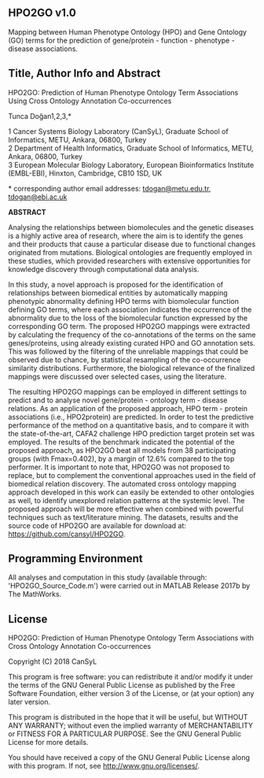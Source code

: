 ## HPO2GO v1.0

Mapping between Human Phenotype Ontology (HPO) and Gene Ontology (GO) terms for the prediction of gene/protein - function - phenotype - disease associations.

## Title, Author Info and Abstract

HPO2GO: Prediction of Human Phenotype Ontology Term Associations Using Cross Ontology Annotation Co-occurrences

Tunca Doğan1,2,3,*

1 Cancer Systems Biology Laboratory (CanSyL), Graduate School of Informatics, METU, Ankara, 06800, Turkey  
2 Department of Health Informatics, Graduate School of Informatics, METU, Ankara, 06800, Turkey  
3 European Molecular Biology Laboratory, European Bioinformatics Institute (EMBL-EBI), Hinxton, Cambridge, CB10 1SD, UK

\* corresponding author email addresses: tdogan@metu.edu.tr, tdogan@ebi.ac.uk

**ABSTRACT**

Analysing the relationships between biomolecules and the genetic diseases is a highly active area of research, where the aim is to identify the genes and their products that cause a particular disease due to functional changes originated from mutations. Biological ontologies are frequently employed in these studies, which provided researchers with extensive opportunities for knowledge discovery through computational data analysis.

In this study, a novel approach is proposed for the identification of relationships between biomedical entities by automatically mapping phenotypic abnormality defining HPO terms with biomolecular function defining GO terms, where each association indicates the occurrence of the abnormality due to the loss of the biomolecular function expressed by the corresponding GO term. The proposed HPO2GO mappings were extracted by calculating the frequency of the co-annotations of the terms on the same genes/proteins, using already existing curated HPO and GO annotation sets. This was followed by the filtering of the unreliable mappings that could be observed due to chance, by statistical resampling of the co-occurrence similarity distributions. Furthermore, the biological relevance of the finalized mappings were discussed over selected cases, using the literature.

The resulting HPO2GO mappings can be employed in different settings to predict and to analyse novel gene/protein - ontology term - disease relations. As an application of the proposed approach, HPO term - protein associations (i.e., HPO2protein) are predicted. In order to test the predictive performance of the method on a quantitative basis, and to compare it with the state-of-the-art, CAFA2 challenge HPO prediction target protein set was employed. The results of the benchmark indicated the potential of the proposed approach, as HPO2GO beat all models from 38 participating groups (with Fmax=0.402), by a margin of 12.6% compared to the top performer. It is important to note that, HPO2GO was not proposed to replace, but to complement the conventional approaches used in the field of biomedical relation discovery. The automated cross ontology mapping approach developed in this work can easily be extended to other ontologies as well, to identify unexplored relation patterns at the systemic level. The proposed approach will be more effective when combined with powerful techniques such as text/literature mining. The datasets, results and the source code of HPO2GO are available for download at: https://github.com/cansyl/HPO2GO.

## Programming Environment

All analyses and computation in this study (available through: 'HPO2GO_Source_Code.m') were carried out in MATLAB Release 2017b by The MathWorks.

## License
HPO2GO: Prediction of Human Phenotype Ontology Term Associations with Cross Ontology Annotation Co-occurrences

Copyright (C) 2018 CanSyL

This program is free software: you can redistribute it and/or modify it under the terms of the GNU General Public License as published by the Free Software Foundation, either version 3 of the License, or (at your option) any later version.

This program is distributed in the hope that it will be useful, but WITHOUT ANY WARRANTY; without even the implied warranty of MERCHANTABILITY or FITNESS FOR A PARTICULAR PURPOSE. See the GNU General Public License for more details.

You should have received a copy of the GNU General Public License along with this program.  If not, see <http://www.gnu.org/licenses/>.
